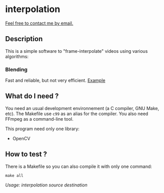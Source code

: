 # interpolation

[Feel free to contact me by email.](mailto:kiwixz@users.noreply.github.com)

## Description

This is a simple software to "frame-interpolate" videos using various algorithms:

### Blending

Fast and reliable, but not very efficient.
[Example](http://youtu.be/slHTsSbHzRE)

## What do I need ?

You need an usual development environnement (a C compiler, GNU Make, etc). The Makefile use `c99` as an alias for the compiler. You also need FFmpeg as a command-line tool.

This program need only one library:
- OpenCV

## How to test ?

There is a Makefile so you can also compile it with only one command:

```
make all
```

*Usage: interpolation _source_ _destination_*
